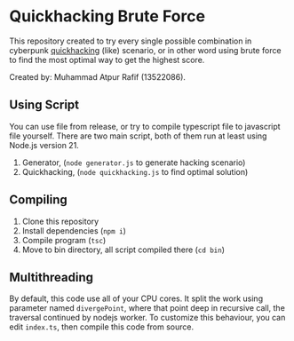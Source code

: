 # Quickhacking Brute Force
This repository created to try every single possible combination in cyberpunk [quickhacking](https://cyberpunk.fandom.com/wiki/Quickhacking) (like) scenario, or in other word using brute force to find the most optimal way to get the highest score.  
  
Created by: Muhammad Atpur Rafif (13522086).

## Using Script
You can use file from release, or try to compile typescript file to javascript file yourself. There are two main script, both of them run at least using Node.js version 21.

1. Generator, (`node generator.js` to generate hacking scenario)
1. Quickhacking, (`node quickhacking.js` to find optimal solution)

## Compiling
1. Clone this repository
1. Install dependencies (`npm i`)
1. Compile program (`tsc`)
1. Move to bin directory, all script compiled there (`cd bin`)

## Multithreading
By default, this code use all of your CPU cores. It split the work using parameter named `divergePoint`, where that point deep in recursive call, the traversal continued by nodejs worker. To customize this behaviour, you can edit `index.ts`, then compile this code from source.
